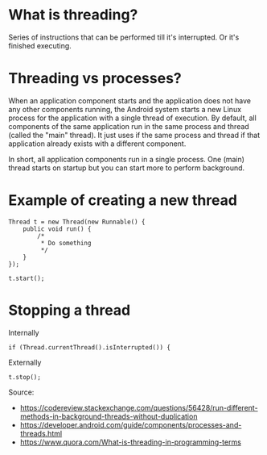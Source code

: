 # What is threading?

Series of instructions that can be performed till it's interrupted. Or it's finished executing.

# Threading vs processes?

When an application component starts and the application does not have any other components running, the Android system starts a new Linux process for the application with a single thread of execution. By default, all components of the same application run in the same process and thread (called the "main" thread). It just uses if the same process and thread if that application already exists with a different component.


In short, all application components run in a single process. One (main) thread starts on startup but you can start more to perform background.


# Example of creating a new thread

```
Thread t = new Thread(new Runnable() {
    public void run() {
        /*
         * Do something
         */
    }
});

t.start();
```

# Stopping a thread

Internally

```
if (Thread.currentThread().isInterrupted()) {
```

Externally

```
t.stop();
```


Source:
- https://codereview.stackexchange.com/questions/56428/run-different-methods-in-background-threads-without-duplication
- https://developer.android.com/guide/components/processes-and-threads.html
- https://www.quora.com/What-is-threading-in-programming-terms
